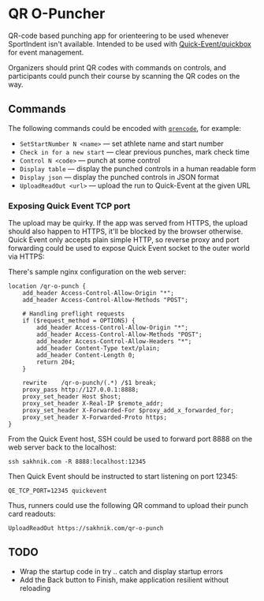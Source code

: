 # QR O-Puncher

QR-code based punching app for orienteering to be used whenever SportIndent isn't available.
Intended to be used with [Quick-Event/quickbox](https://github.com/sakhnik/quickbox/tree/feature/tcp) for event management.

Organizers should print QR codes with commands on controls, and participants could punch their course by scanning the QR codes on the way.

## Commands

The following commands could be encoded with [`qrencode`](https://fukuchi.org/works/qrencode/), for example:

* `SetStartNumber N <name>` — set athlete name and start number
* `Check in for a new start` — clear previous punches, mark check time
* `Control N <code>` — punch at some control
* `Display table` — display the punched controls in a human readable form
* `Display json` — display the punched controls in JSON format
* `UploadReadOut <url>` — upload the run to Quick-Event at the given URL

### Exposing Quick Event TCP port

The upload may be quirky. If the app was served from HTTPS, the upload should also happen to HTTPS, it'll be blocked by the browser otherwise. Quick Event only accepts plain simple HTTP, so reverse proxy and port forwarding could be used to expose Quick Event socket to the outer world via HTTPS:

There's sample nginx configuration on the web server:

```
location /qr-o-punch {
    add_header Access-Control-Allow-Origin "*";                                                                                      
    add_header Access-Control-Allow-Methods "POST";                                                                                  
                                                                                                                                     
    # Handling preflight requests                                                                                                    
    if ($request_method = OPTIONS) {                                                                                                 
        add_header Access-Control-Allow-Origin "*";                                                                                  
        add_header Access-Control-Allow-Methods "POST";                                                                              
        add_header Access-Control-Allow-Headers "*";                                                                                 
        add_header Content-Type text/plain;                                                                                          
        add_header Content-Length 0;                                                                                                 
        return 204;                                                                                                                  
    }

    rewrite    /qr-o-punch/(.*) /$1 break;
    proxy_pass http://127.0.0.1:8888;
    proxy_set_header Host $host;
    proxy_set_header X-Real-IP $remote_addr;
    proxy_set_header X-Forwarded-For $proxy_add_x_forwarded_for;
    proxy_set_header X-Forwarded-Proto https;
}
```

From the Quick Event host, SSH could be used to forward port 8888 on the web server back to the localhost:

```
ssh sakhnik.com -R 8888:localhost:12345
```

Then Quick Event should be instructed to start listening on port 12345:

```
QE_TCP_PORT=12345 quickevent
```

Thus, runners could use the following QR command to upload their punch card readouts:

```
UploadReadOut https://sakhnik.com/qr-o-punch
```

## TODO

* Wrap the startup code in try .. catch and display startup errors
* Add the Back button to Finish, make application resilient without reloading
